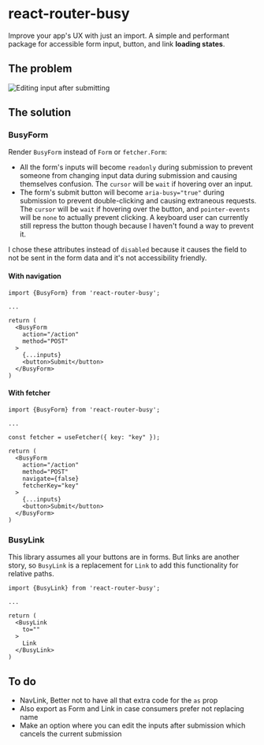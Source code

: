 # react-router-busy

Improve your app's UX with just an import. A simple and performant package for accessible form input, button, and link **loading states**.

## The problem

![Editing input after submitting](https://github.com/user-attachments/assets/cc6f5a95-c2c8-4877-82ce-7dee317e063e)

## The solution

### BusyForm

Render `BusyForm` instead of `Form` or `fetcher.Form`:
* All the form's inputs will become `readonly` during submission to prevent someone from changing input data during submission and causing themselves confusion. The `cursor` will be `wait` if hovering over an input.
* The form's submit button will become `aria-busy="true"` during submission to prevent double-clicking and causing extraneous requests. The `cursor` will be `wait` if hovering over the button, and `pointer-events` will be `none` to actually prevent clicking. A keyboard user can currently still repress the button though because I haven't found a way to prevent it.

I chose these attributes instead of `disabled` because it causes the field to not be sent in the form data and it's not accessibility friendly.

#### With navigation

```tsx
import {BusyForm} from 'react-router-busy';

...

return (
  <BusyForm
    action="/action"
    method="POST"
  >
    {...inputs}
    <button>Submit</button>
  </BusyForm>
)
```

#### With fetcher

```tsx
import {BusyForm} from 'react-router-busy';

...

const fetcher = useFetcher({ key: "key" });

return (
  <BusyForm
    action="/action"
    method="POST"
    navigate={false}
    fetcherKey="key"
  >
    {...inputs}
    <button>Submit</button>
  </BusyForm>
)
```

### BusyLink

This library assumes all your buttons are in forms. But links are another story, so `BusyLink` is a replacement for `Link` to add this functionality for relative paths.

```tsx
import {BusyLink} from 'react-router-busy';

...

return (
  <BusyLink
    to=""
  >
    Link
  </BusyLink>
)
```

## To do

- NavLink, Better not to have all that extra code for the `as` prop
- Also export as Form and Link in case consumers prefer not replacing name
- Make an option where you can edit the inputs after submission which cancels the current submission